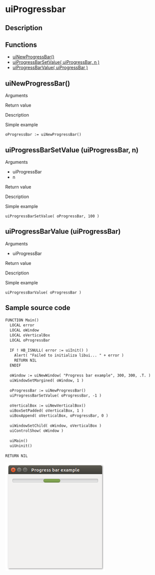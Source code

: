 # **uiProgressbar**

## Description

## Functions
- [uiNewProgressBar()](#uinewprogressbar)
- [uiProgressBarSetValue( uiProgressBar, n )](#uiprogressbarsetvalue-uiprogressbar-n)
- [uiProgressBarValue( uiProgressBar )](#uiprogressbarvalue-uiprogressbar)

## uiNewProgressBar()
Arguments

Return value

Description

Simple example
```harbour
oProgressBar := uiNewProgressBar()
```
## uiProgressBarSetValue (uiProgressBar, n)
Arguments
- uiProgressBar
- n

Return value

Description

Simple example
```harbour
uiProgressBarSetValue( oProgressBar, 100 )
```
## uiProgressBarValue (uiProgressBar)
Arguments
- uiProgressBar

Return value

Description

Simple example
```harbour
uiProgressBarValue( oProgressBar )
```
## Sample source code
```harbour
FUNCTION Main()
  LOCAL error
  LOCAL oWindow
  LOCAL oVerticalBox
  LOCAL oProgressBar

  IF ! HB_ISNULL( error := uiInit() )
    Alert( "Failed to initializa libui... " + error )
    RETURN NIL
  ENDIF

  oWindow := uiNewWindow( "Progress bar example", 300, 300, .T. )
  uiWindowSetMargined( oWindow, 1 )

  oProgressBar := uiNewProgressBar()
  uiProgressBarSetValue( oProgressBar, -1 )

  oVerticalBox := uiNewVerticalBox()
  uiBoxSetPadded( oVerticalBox, 1 )
  uiBoxAppend( oVerticalBox, oProgressBar, 0 )

  uiWindowSetChild( oWindow, oVerticalBox )
  uiControlShow( oWindow )

  uiMain()
  uiUninit()

RETURN NIL
```
![Linux](ss/progressbar_01.png "With family Linux Ubuntu desktop, based on GNOME")
